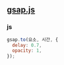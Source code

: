 ## [gsap.js](https://greensock.com/gsap/)

### js

```javascript
gsap.to(요소, 시간, {
  delay: 0.7,
  opacity: 1,
});
```
